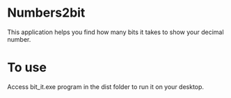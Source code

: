 # Numbers2bit

This application helps you find how many bits it takes to show your decimal number.

# To use

Access bit_it.exe program in the dist folder to run it on your desktop.
